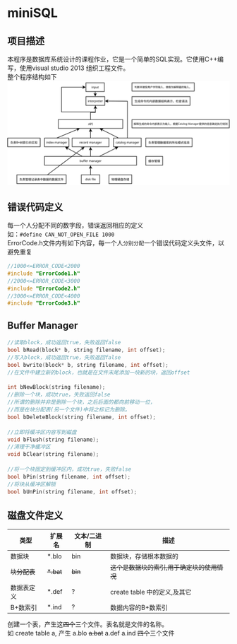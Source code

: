 miniSQL
====

项目描述
----
本程序是数据库系统设计的课程作业，它是一个简单的SQL实现。它使用C++编写，使用visual studio 2013 组织工程文件。<br>
整个程序结构如下<br>
![](https://github.com/XiangTianxiao/miniSQL/raw/master/doc/img/structure.svg)

错误代码定义
----
每一个人分配不同的数字段，错误返回相应的定义<br>
如：`#define CAN_NOT_OPEN_FILE 1000`<br>
ErrorCode.h文件内有如下内容，每一个人`分别分配`一个错误代码定义头文件，以避免重复<br>
```cpp
//1000<=ERROR_CODE<2000
#include "ErrorCode1.h"
//2000<=ERROR_CODE<3000
#include "ErrorCode2.h"
//3000<=ERROR_CODE<4000
#include "ErrorCode3.h"
```

Buffer Manager
----
```cpp
//读取block，成功返回true，失败返回false
bool bRead(block* b, string filename, int offset);
//写入block，成功返回true，失败返回false
bool bwrite(block* b, string filename, int offset);
//在文件中建立新的block，也就是在文件末尾添加一块新的块，返回offset

int bNewBlock(string filename);
//删除一个块，成功true，失败返回false
//所谓的删除并非是删除一个块，之后后面的都向前移动一位，
//而是在块分配表(另一个文件)中将之标记为删除。
bool bDeleteBlock(string filename, int offset);

//立即将缓冲区内容写到磁盘
void bFlush(string filename);
//清理干净缓冲区
void bClear(string filename);

//将一个块固定到缓冲区内，成功true，失败false
bool bPin(string filename, int offset);
//将块从缓冲区解锁
bool bUnPin(string filename, int offset);
```

磁盘文件定义
----
类型 | 扩展名 | 文本/二进制 | 描述
---- | ------ | ----------- | ----
数据块 | *.blo | bin | 数据块，存储根本数据的
~~块分配表~~ | ~~*.bat~~ | ~~bin~~ | ~~这个是数据块的索引,用于确定块的使用情况~~
数据表定义 | *.def | ? | create table 中的定义,及其它
B+数索引 | *.ind | ? | 数据内容的B+数索引

创建一个表，产生这~~四个~~三个文件。表名就是文件的名称。<br>
如 create table a, 产生 a.blo ~~a.bat~~ a.def a.ind ~~四个~~三个文件
